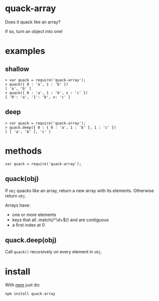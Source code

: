 quack-array
===========

Does it quack like an array?

If so, turn an object into one!

examples
========

shallow
-------

    > var quack = require('quack-array');
    > quack({ 0 : 'a', 1 : 'b' })
    [ 'a', 'b' ]
    > quack({ 0 : 'a', 1 : 'b', x : 'c' })
    { '0': 'a', '1': 'b', x: 'c' }

deep
----

    > var quack = require('quack-array');
    > quack.deep({ 0 : { 0 : 'a', 1 : 'b' }, 1 : 'c' })
    [ [ 'a', 'b' ], 'c' ]

methods
=======

    var quack = require('quack-array');

quack(obj)
----------

If `obj` quacks like an array, return a new array with its elements.
Otherwise return `obj`.

Arrays have:

* one or more elements
* keys that all .match(/^\d+$/) and are contiguous
* a first index at 0

quack.deep(obj)
---------------

Call `quack()` recursively on every element in `obj`.

install
=======

With [npm](http://npmjs.org) just do:

    npm install quack-array
